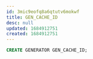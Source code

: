 ```yaml
---
id: 3mic9eofq8a6qtutv6mokwf
title: GEN_CACHE_ID
desc: null
updated: 1684912751
created: 1684912751
---
```



```sql
CREATE GENERATOR GEN_CACHE_ID;
```
